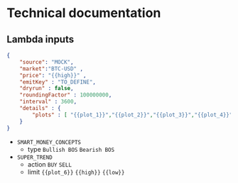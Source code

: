 # Technical documentation

## Lambda inputs

```json
{
    "source": "MOCK",
    "market":"BTC-USD" ,
    "price": "{{high}}" ,
    "emitKey" : "TO_DEFINE",
    "dryrun" : false,
    "roundingFactor" : 100000000,
    "interval" : 3600,
    "details" : {
        "plots" : [ "{{plot_1}}","{{plot_2}}","{{plot_3}}","{{plot_4}}","{{plot_5}}","{{plot_6}}","{{plot_7}}","{{plot_8}}","{{plot_9}}","{{plot_10}}","{{plot_11}}","{{plot_12}}","{{plot_13}}","{{plot_14}}","{{plot_15}}","{{plot_16}}","{{plot_17}}","{{plot_18}}","{{plot_19}}"]
    } 
}
```

* `SMART_MONEY_CONCEPTS`
    * type `Bullish BOS` `Bearish BOS` 
* `SUPER_TREND`
    * action `BUY` `SELL`
    * limit `{{plot_6}}` `{{high}}` `{{low}}`
